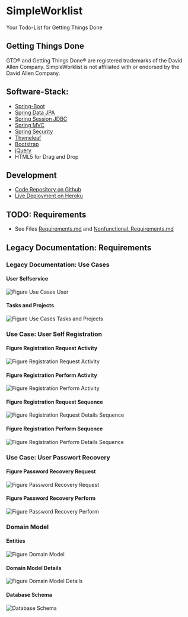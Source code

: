 # SimpleWorklist
Your Todo-List for Getting Things Done

## Getting Things Done
GTD&reg; and Getting Things Done&reg; are registered trademarks of the David Allen Company. 
SimpleWorklist is not affiliated with or endorsed by the David Allen Company.

## Software-Stack: 
* [Spring-Boot](https://spring.io/projects/spring-boot/)
* [Spring Data JPA](https://spring.io/projects/spring-data-jpa)
* [Spring Session JDBC](https://spring.io/projects/spring-session-jdbc)
* [Spring MVC](https://docs.spring.io/spring/docs/current/spring-framework-reference/web.html)
* [Spring Security](https://spring.io/projects/spring-security)
* [Thymeleaf](https://github.com/thymeleaf/thymeleaf)
* [Bootstrap](https://getbootstrap.com/docs/4.4/getting-started/introduction/)
* [jQuery](http://jquery.com/) 
* HTML5 for Drag and Drop

## Development
* [Code Repository on Github](https://github.com/Spring-Framework-Java-Apps/simpleworklist)
* [Live Deployment on Heroku](https://simpleworklist.herokuapp.com/)

## TODO: Requirements
* See Files [Requirements.md](./REQUIREMENTS_FUNCTIONAL.md) and [Nonfunctional_Requirements.md](./Nonfunctional_Requirements.md)

## Legacy Documentation: Requirements

### Legacy Documentation: Use Cases

#### User Selfservice
![Figure Use Cases User](../resources/img/Use_Cases_User.jpg)
 
#### Tasks and Projects
![Figure Use Cases Tasks and Projects](../resources/img/Use_Cases_Data.jpg)

### Use Case: User Self Registration
#### Figure Registration Request Activity
![Figure Registration Request Activity](../resources/img/Registration_Request.jpg)
#### Figure Registration Perform Activity
![Figure Registration Perform Activity](../resources/img/Registration_Perform.jpg)
#### Figure Registration Request Sequence
![Figure Registration Request Details Sequence](../resources/img/Registration_Request_Details.jpg)
#### Figure Registration Perform Sequence
![Figure Registration Perform Details Sequence](../resources/img/Registration_Perform_Details.jpg)

### Use Case: User Passwort Recovery
#### Figure Password Recovery Request
![Figure Password Recovery Request](../resources/img/Password_Recovery_Request.jpg)
#### Figure Password Recovery Perform
![Figure Password Recovery Perform](../resources/img/Password_Recovery_Perform.jpg)

### Domain Model
#### Entities
![Figure Domain Model](../resources/img/Domain_Model.jpg)
#### Domain Model Details
![Figure Domain Model Details](../resources/img/Domain_Model_Details.jpg)
#### Database Schema
![Database Schema](../resources/img/db-schema.png)

